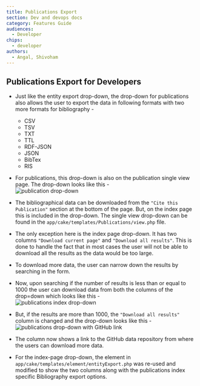 ```yaml
---
title: Publications Export
section: Dev and devops docs
category: Features Guide
audiences:
  - Developer
chips:
  - developer
authors:
  - Angal, Shivoham
---
```


## Publications Export for Developers

- Just like the entity export drop-down, the drop-down for publications also allows the user to export the data in following formats with two more formats for bibliography -
  - CSV
  - TSV
  - TXT
  - TTL
  - RDF-JSON
  - JSON
  - BibTex
  - RIS

- For publications, this drop-down is also on the publication single view page. The drop-down looks like this - <br>
![publication drop-down](/cdli-docs/images/publication-dd.png)

- The bibliographical data can be downloaded from the `"Cite this Publication"` section at the bottom of the page. But, on the index page this is included in the drop-down. The single view drop-down can be found in the `app/cake/templates/Publications/view.php` file.

- The only exception here is the index page drop-down. It has two columns `"Download current page"` and `"Download all results"`. This is done to handle the fact that in most cases the user will not be able to download all the results as the data would be too large.

- To download more data, the user can narrow down the results by searching in the form.

- Now, upon searching if the number of results is less than or equal to 1000 the user can download data from both the columns of the drop=down which looks like this - <br>
![publications index drop-down](/cdli-docs/images/publications-dd-1.png)

- But, if the results are more than 1000, the `"Download all results"` column is changed and the drop-down looks like this - <br>
![publications drop-down with GitHub link](/cdli-docs/images/publications-dd-2.png)

- The column now shows a link to the GitHub data repository from where the users can download more data.

- For the index-page drop-down, the element in `app/cake/templates/element/entityExport.php` was re-used and modified to show the two columns along with the publications index specific Bibliography export options.
